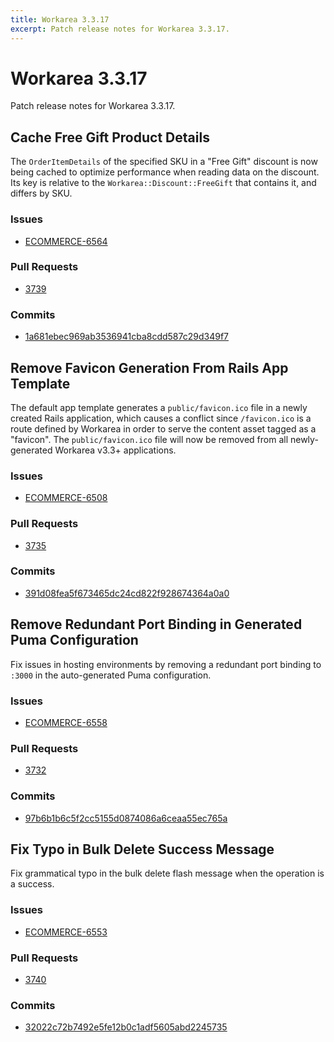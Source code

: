 ```yaml
---
title: Workarea 3.3.17
excerpt: Patch release notes for Workarea 3.3.17.
---
```


# Workarea 3.3.17

Patch release notes for Workarea 3.3.17.

## Cache Free Gift Product Details

The `OrderItemDetails` of the specified SKU in a "Free Gift" discount is
now being cached to optimize performance when reading data on the
discount. Its key is relative to the `Workarea::Discount::FreeGift` that
contains it, and differs by SKU.

### Issues

- [ECOMMERCE-6564](https://jira.tools.weblinc.com/browse/ECOMMERCE-6564)

### Pull Requests

- [3739](https://stash.tools.weblinc.com/projects/WL/repos/workarea/pull-requests/3739/overview)

### Commits

- [1a681ebec969ab3536941cba8cdd587c29d349f7](https://stash.tools.weblinc.com/projects/WL/repos/workarea/commits/1a681ebec969ab3536941cba8cdd587c29d349f7)

## Remove Favicon Generation From Rails App Template

The default app template generates a `public/favicon.ico` file in a newly
created Rails application, which causes a conflict since `/favicon.ico`
is a route defined by Workarea in order to serve the content asset
tagged as a "favicon". The `public/favicon.ico` file will now be removed
from all newly-generated Workarea v3.3+ applications.

### Issues

- [ECOMMERCE-6508](https://jira.tools.weblinc.com/browse/ECOMMERCE-6508)

### Pull Requests

- [3735](https://stash.tools.weblinc.com/projects/WL/repos/workarea/pull-requests/3735/overview)

### Commits

- [391d08fea5f673465dc24cd822f928674364a0a0](https://stash.tools.weblinc.com/projects/WL/repos/workarea/commits/391d08fea5f673465dc24cd822f928674364a0a0)

## Remove Redundant Port Binding in Generated Puma Configuration

Fix issues in hosting environments by removing a redundant port binding
to `:3000` in the auto-generated Puma configuration.

### Issues

- [ECOMMERCE-6558](https://jira.tools.weblinc.com/browse/ECOMMERCE-6558)

### Pull Requests

- [3732](https://stash.tools.weblinc.com/projects/WL/repos/workarea/pull-requests/3732/overview)

### Commits

- [97b6b1b6c5f2cc5155d0874086a6ceaa55ec765a](https://stash.tools.weblinc.com/projects/WL/repos/workarea/commits/97b6b1b6c5f2cc5155d0874086a6ceaa55ec765a)

## Fix Typo in Bulk Delete Success Message

Fix grammatical typo in the bulk delete flash message when the operation
is a success.

### Issues

- [ECOMMERCE-6553](https://jira.tools.weblinc.com/browse/ECOMMERCE-6553)

### Pull Requests

- [3740](https://stash.tools.weblinc.com/projects/WL/repos/workarea/pull-requests/3740/overview)

### Commits

- [32022c72b7492e5fe12b0c1adf5605abd2245735](https://stash.tools.weblinc.com/projects/WL/repos/workarea/commits/32022c72b7492e5fe12b0c1adf5605abd2245735)

